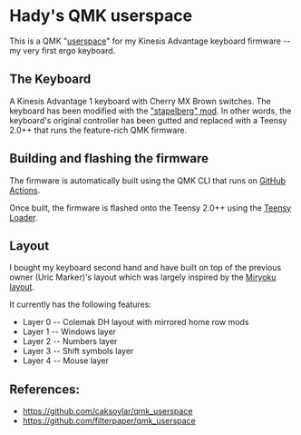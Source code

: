 # Hady's QMK userspace

This is a QMK "[userspace][1]" for my Kinesis Advantage keyboard firmware -- my 
very first ergo keyboard.

## The Keyboard

A Kinesis Advantage 1 keyboard with Cherry MX Brown switches. The keyboard has been 
modified with the ["stapelberg" mod][3]. In other words, the keyboard's original controller 
has been gutted and replaced with a Teensy 2.0++ that runs the feature-rich QMK firmware.

## Building and flashing the firmware

The firmware is automatically built using the QMK CLI that runs on [GitHub Actions][4].

Once built, the firmware is flashed onto the Teensy 2.0++ using the [Teensy Loader][2].

## Layout

I bought my keyboard second hand and have built on top of the previous owner (Uric Marker)'s
layout which was largely inspired by the [Miryoku layout][5].

It currently has the following features:

* Layer 0 -- Colemak DH layout with mirrored home row mods
* Layer 1 -- Windows layer
* Layer 2 -- Numbers layer
* Layer 3 -- Shift symbols layer
* Layer 4 -- Mouse layer

## References:

* https://github.com/caksoylar/qmk_userspace
* https://github.com/filterpaper/qmk_userspace

[1]: https://docs.qmk.fm/#/feature_userspace
[2]: https://www.pjrc.com/teensy/loader.html
[3]: https://michael.stapelberg.ch/posts/2020-07-09-kint-kinesis-keyboard-controller
[4]: https://docs.qmk.fm/#/newbs_building_firmware_workflow?id=add-a-github-action-workflow
[5]: https://github.com/manna-harbour/miryoku
